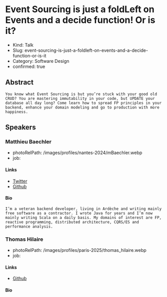 # Event Sourcing is just a foldLeft on Events and a decide function! Or is it?

- Kind: Talk
- Slug: event-sourcing-is-just-a-foldleft-on-events-and-a-decide-function-or-is-it
- Category: Software Design
- confirmed: true

## Abstract

```
You know what Event Sourcing is but you’re stuck with your good old CRUD? You are mastering immutability in your code, but UPDATE your database all day long? Come learn how to spread FP principles in your backend, enhance your domain modeling and go to production with more happiness.
```

## Speakers

### Matthieu Baechler

- photoRelPath: /images/profiles/nantes-2024/mBaechler.webp
- job:

#### Links

- [Twitter](http://twitter.com/m_baechler)
- [Github](https://github.com/mbaechler/)

#### Bio

```
I’m a veteran backend developer, living in Ardèche and writing mainly free software as a contractor. I wrote Java for years and I’m now mainly writing Scala on a daily basis. My domains of interest are FP, reactive programming, distributed architecture, CQRS/ES and performance analysis.
```

### Thomas Hilaire

- photoRelPath: /images/profiles/paris-2025/thomas_hilaire.webp
- job:

#### Links

- [Github](https://github.com/thomas-hilaire)

#### Bio

```

```
